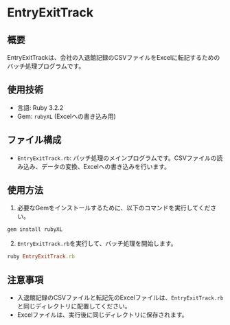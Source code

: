 # EntryExitTrack

## 概要

EntryExitTrackは、会社の入退館記録のCSVファイルをExcelに転記するためのバッチ処理プログラムです。

## 使用技術

- 言語: Ruby 3.2.2
- Gem: `rubyXL` (Excelへの書き込み用)

## ファイル構成

- `EntryExitTrack.rb`: バッチ処理のメインプログラムです。CSVファイルの読み込み、データの変換、Excelへの書き込みを行います。

## 使用方法

1. 必要なGemをインストールするために、以下のコマンドを実行してください。

```ruby
gem install rubyXL
```

2. `EntryExitTrack.rb`を実行して、バッチ処理を開始します。

```ruby
ruby EntryExitTrack.rb
```

## 注意事項

- 入退館記録のCSVファイルと転記先のExcelファイルは、`EntryExitTrack.rb`と同じディレクトリに配置してください。
- Excelファイルは、実行後に同じディレクトリに保存されます。
